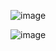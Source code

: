 
![image](https://github.com/pooja614/PowerBI_Projects_/assets/69869583/d96227ad-66c7-471a-94e1-9dde8f4339c4)


![image](https://github.com/pooja614/PowerBI_Projects_/assets/69869583/c5e5abd9-9463-4432-bfe6-67ab77215466)

